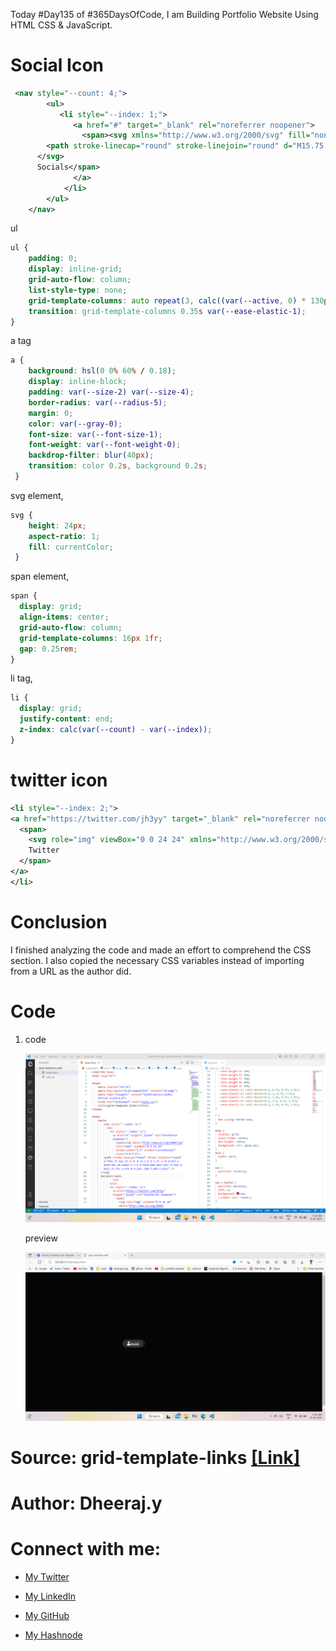 Today #Day135 of #365DaysOfCode, I am Building Portfolio Website Using HTML CSS & JavaScript.

# Social Icon

```xml
 <nav style="--count: 4;">
        <ul>
           <li style="--index: 1;">
              <a href="#" target="_blank" rel="noreferrer noopener">
                <span><svg xmlns="http://www.w3.org/2000/svg" fill="none" viewBox="0 0 24 24" stroke-width="1.5" stroke="currentColor" class="w-6 h-6">
        <path stroke-linecap="round" stroke-linejoin="round" d="M15.75 6a3.75 3.75 0 11-7.5 0 3.75 3.75 0 017.5 0zM4.501 20.118a7.5 7.5 0 0114.998 0A17.933 17.933 0 0112 21.75c-2.676 0-5.216-.584-7.499-1.632z" />
      </svg>
      Socials</span>
              </a>
            </li>
        </ul>
    </nav>
```

ul

```css
ul {
    padding: 0;
    display: inline-grid;
    grid-auto-flow: column;
    list-style-type: none;
    grid-template-columns: auto repeat(3, calc((var(--active, 0) * 130px) + 10px));
    transition: grid-template-columns 0.35s var(--ease-elastic-1);
}
```

a tag

```css
a {
    background: hsl(0 0% 60% / 0.18);
    display: inline-block;
    padding: var(--size-2) var(--size-4);
    border-radius: var(--radius-5);
    margin: 0;
    color: var(--gray-0);
    font-size: var(--font-size-1);
    font-weight: var(--font-weight-0);
    backdrop-filter: blur(40px);
    transition: color 0.2s, background 0.2s;
 }
```

svg element,

```css
svg {
    height: 24px;
    aspect-ratio: 1;
    fill: currentColor;
 }
```

span element,

```css
span {
  display: grid;
  align-items: center;
  grid-auto-flow: column;
  grid-template-columns: 16px 1fr;
  gap: 0.25rem;
}
```

li tag,

```css
li {
  display: grid;
  justify-content: end;
  z-index: calc(var(--count) - var(--index));
}
```

# twitter icon

```xml
<li style="--index: 2;">
<a href="https://twitter.com/jh3yy" target="_blank" rel="noreferrer noopener">
  <span>
    <svg role="img" viewBox="0 0 24 24" xmlns="http://www.w3.org/2000/svg"><title>Twitter</title><path d="M23.953 4.57a10 10 0 01-2.825.775 4.958 4.958 0 002.163-2.723c-.951.555-2.005.959-3.127 1.184a4.92 4.92 0 00-8.384 4.482C7.69 8.095 4.067 6.13 1.64 3.162a4.822 4.822 0 00-.666 2.475c0 1.71.87 3.213 2.188 4.096a4.904 4.904 0 01-2.228-.616v.06a4.923 4.923 0 003.946 4.827 4.996 4.996 0 01-2.212.085 4.936 4.936 0 004.604 3.417 9.867 9.867 0 01-6.102 2.105c-.39 0-.779-.023-1.17-.067a13.995 13.995 0 007.557 2.209c9.053 0 13.998-7.496 13.998-13.985 0-.21 0-.42-.015-.63A9.935 9.935 0 0024 4.59z"/></svg>
    Twitter
  </span>
</a>
</li>
```

# Conclusion

I finished analyzing the code and made an effort to comprehend the CSS section. I also copied the necessary CSS variables instead of importing from a URL as the author did.

# Code

1. code
    
    ![Alt text](1.%20day135%20code.png)
    
    preview
    
    ![Alt text](2.%20day135%20preview.png)
    

# Source: grid-template-links [\[Link\]](https://codepen.io/jh3y/pen/MWBmmxb)

# Author: Dheeraj.y

# Connect with me:

* [My Twitter](https://twitter.com/yssdheeraj)
    
* [My LinkedIn](https://www.linkedin.com/in/dheerajy1/)
    
* [My GitHub](https://github.com/dheerajy1)
    
* [My Hashnode](https://dheerajy1.hashnode.dev/)